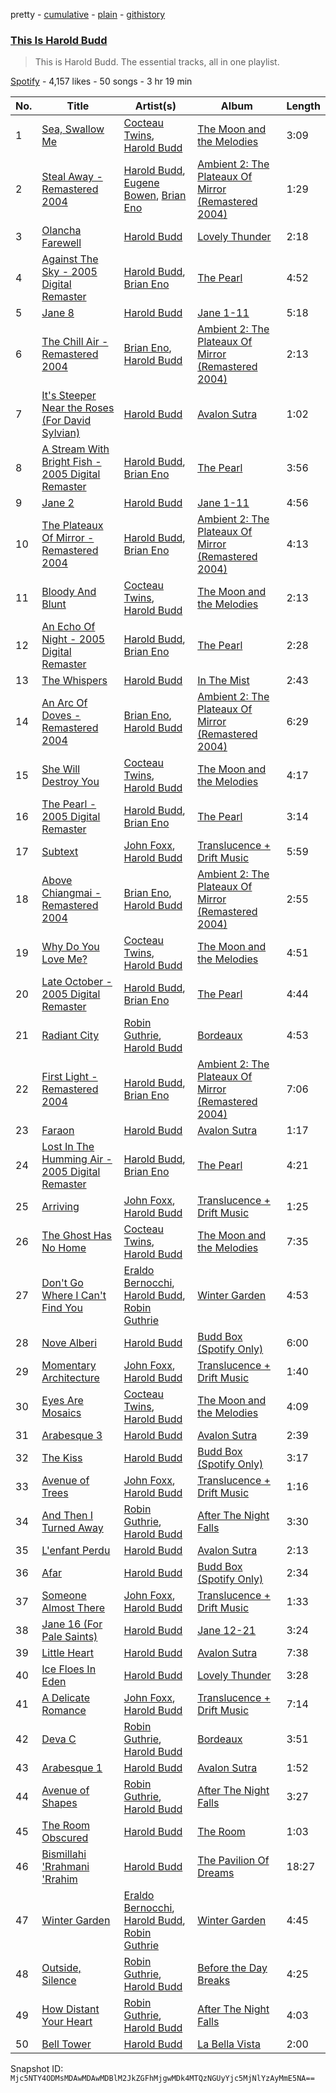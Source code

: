 pretty - [cumulative](/playlists/cumulative/37i9dQZF1DZ06evO21YUWA.md) - [plain](/playlists/plain/37i9dQZF1DZ06evO21YUWA) - [githistory](https://github.githistory.xyz/mackorone/spotify-playlist-archive/blob/main/playlists/plain/37i9dQZF1DZ06evO21YUWA)

### [This Is Harold Budd](https://open.spotify.com/playlist/37i9dQZF1DZ06evO21YUWA)

> This is Harold Budd\. The essential tracks, all in one playlist.

[Spotify](https://open.spotify.com/user/spotify) - 4,157 likes - 50 songs - 3 hr 19 min

| No. | Title | Artist(s) | Album | Length |
|---|---|---|---|---|
| 1 | [Sea, Swallow Me](https://open.spotify.com/track/7vPHiwgCOAjSBRjAirbMvS) | [Cocteau Twins](https://open.spotify.com/artist/5Wabl1lPdNOeIn0SQ5A1mp), [Harold Budd](https://open.spotify.com/artist/3uOCouLFR4bVx0XeiQJSbl) | [The Moon and the Melodies](https://open.spotify.com/album/5v2I3i4RPD8T1XV0pjvPNo) | 3:09 |
| 2 | [Steal Away \- Remastered 2004](https://open.spotify.com/track/5tAb6fBqO5zgUKlhqMyxfr) | [Harold Budd](https://open.spotify.com/artist/3uOCouLFR4bVx0XeiQJSbl), [Eugene Bowen](https://open.spotify.com/artist/06MankK2DQyv2fsv6F2XYh), [Brian Eno](https://open.spotify.com/artist/7MSUfLeTdDEoZiJPDSBXgi) | [Ambient 2: The Plateaux Of Mirror \(Remastered 2004\)](https://open.spotify.com/album/5ma9r5NFV0poevmydI2qgO) | 1:29 |
| 3 | [Olancha Farewell](https://open.spotify.com/track/4KyJQKAFvEH4F52qSMuwIF) | [Harold Budd](https://open.spotify.com/artist/3uOCouLFR4bVx0XeiQJSbl) | [Lovely Thunder](https://open.spotify.com/album/1MUMyzhjWpYnTKjmpTF1YA) | 2:18 |
| 4 | [Against The Sky \- 2005 Digital Remaster](https://open.spotify.com/track/50mwGp3PgKoZldhBvfy2cf) | [Harold Budd](https://open.spotify.com/artist/3uOCouLFR4bVx0XeiQJSbl), [Brian Eno](https://open.spotify.com/artist/7MSUfLeTdDEoZiJPDSBXgi) | [The Pearl](https://open.spotify.com/album/5SSf6lNbSoaAUx6PxQVjlP) | 4:52 |
| 5 | [Jane 8](https://open.spotify.com/track/5T7jNsX9SBTugNhbj4euh7) | [Harold Budd](https://open.spotify.com/artist/3uOCouLFR4bVx0XeiQJSbl) | [Jane 1\-11](https://open.spotify.com/album/1WWcacsiLhViXL44OCdtft) | 5:18 |
| 6 | [The Chill Air \- Remastered 2004](https://open.spotify.com/track/1ijeMou08IoCT7ZhjPvu42) | [Brian Eno](https://open.spotify.com/artist/7MSUfLeTdDEoZiJPDSBXgi), [Harold Budd](https://open.spotify.com/artist/3uOCouLFR4bVx0XeiQJSbl) | [Ambient 2: The Plateaux Of Mirror \(Remastered 2004\)](https://open.spotify.com/album/5ma9r5NFV0poevmydI2qgO) | 2:13 |
| 7 | [It's Steeper Near the Roses \(For David Sylvian\)](https://open.spotify.com/track/3bHt0oTVrWjy9Rss6Akhhy) | [Harold Budd](https://open.spotify.com/artist/3uOCouLFR4bVx0XeiQJSbl) | [Avalon Sutra](https://open.spotify.com/album/74U382QRUWf0vA9PaBnZW6) | 1:02 |
| 8 | [A Stream With Bright Fish \- 2005 Digital Remaster](https://open.spotify.com/track/4IN34Iq5T9x1vN6MASxvS9) | [Harold Budd](https://open.spotify.com/artist/3uOCouLFR4bVx0XeiQJSbl), [Brian Eno](https://open.spotify.com/artist/7MSUfLeTdDEoZiJPDSBXgi) | [The Pearl](https://open.spotify.com/album/5SSf6lNbSoaAUx6PxQVjlP) | 3:56 |
| 9 | [Jane 2](https://open.spotify.com/track/5ninNGGy8iR9tv3USENLKb) | [Harold Budd](https://open.spotify.com/artist/3uOCouLFR4bVx0XeiQJSbl) | [Jane 1\-11](https://open.spotify.com/album/1WWcacsiLhViXL44OCdtft) | 4:56 |
| 10 | [The Plateaux Of Mirror \- Remastered 2004](https://open.spotify.com/track/75Q2oWlmhsTiM9KTbjyduU) | [Harold Budd](https://open.spotify.com/artist/3uOCouLFR4bVx0XeiQJSbl), [Brian Eno](https://open.spotify.com/artist/7MSUfLeTdDEoZiJPDSBXgi) | [Ambient 2: The Plateaux Of Mirror \(Remastered 2004\)](https://open.spotify.com/album/5ma9r5NFV0poevmydI2qgO) | 4:13 |
| 11 | [Bloody And Blunt](https://open.spotify.com/track/1uHFzwXv5h4O8pFbo6LFhB) | [Cocteau Twins](https://open.spotify.com/artist/5Wabl1lPdNOeIn0SQ5A1mp), [Harold Budd](https://open.spotify.com/artist/3uOCouLFR4bVx0XeiQJSbl) | [The Moon and the Melodies](https://open.spotify.com/album/5v2I3i4RPD8T1XV0pjvPNo) | 2:13 |
| 12 | [An Echo Of Night \- 2005 Digital Remaster](https://open.spotify.com/track/1PoRGnn6KqdOnY22gBVrzw) | [Harold Budd](https://open.spotify.com/artist/3uOCouLFR4bVx0XeiQJSbl), [Brian Eno](https://open.spotify.com/artist/7MSUfLeTdDEoZiJPDSBXgi) | [The Pearl](https://open.spotify.com/album/5SSf6lNbSoaAUx6PxQVjlP) | 2:28 |
| 13 | [The Whispers](https://open.spotify.com/track/4VH3rKj1tmhUZtX3U43jBq) | [Harold Budd](https://open.spotify.com/artist/3uOCouLFR4bVx0XeiQJSbl) | [In The Mist](https://open.spotify.com/album/3J8bwfrUYrzmuE0IqFLhUS) | 2:43 |
| 14 | [An Arc Of Doves \- Remastered 2004](https://open.spotify.com/track/244AfRQzVwSOzkkRHGPWge) | [Brian Eno](https://open.spotify.com/artist/7MSUfLeTdDEoZiJPDSBXgi), [Harold Budd](https://open.spotify.com/artist/3uOCouLFR4bVx0XeiQJSbl) | [Ambient 2: The Plateaux Of Mirror \(Remastered 2004\)](https://open.spotify.com/album/5ma9r5NFV0poevmydI2qgO) | 6:29 |
| 15 | [She Will Destroy You](https://open.spotify.com/track/2cWc4NJ2WYAZllS4VWFcHs) | [Cocteau Twins](https://open.spotify.com/artist/5Wabl1lPdNOeIn0SQ5A1mp), [Harold Budd](https://open.spotify.com/artist/3uOCouLFR4bVx0XeiQJSbl) | [The Moon and the Melodies](https://open.spotify.com/album/5v2I3i4RPD8T1XV0pjvPNo) | 4:17 |
| 16 | [The Pearl \- 2005 Digital Remaster](https://open.spotify.com/track/4dUIwKF5cQ4efJELwG8cpm) | [Harold Budd](https://open.spotify.com/artist/3uOCouLFR4bVx0XeiQJSbl), [Brian Eno](https://open.spotify.com/artist/7MSUfLeTdDEoZiJPDSBXgi) | [The Pearl](https://open.spotify.com/album/5SSf6lNbSoaAUx6PxQVjlP) | 3:14 |
| 17 | [Subtext](https://open.spotify.com/track/73J3NTv0WiYzta78twULgh) | [John Foxx](https://open.spotify.com/artist/36pk438TUUMdX59j1zbvTu), [Harold Budd](https://open.spotify.com/artist/3uOCouLFR4bVx0XeiQJSbl) | [Translucence + Drift Music](https://open.spotify.com/album/7BEfxVzXS9j2WEvuOlkxgO) | 5:59 |
| 18 | [Above Chiangmai \- Remastered 2004](https://open.spotify.com/track/0ycQOJSAh2HXg1DaKLGoRX) | [Brian Eno](https://open.spotify.com/artist/7MSUfLeTdDEoZiJPDSBXgi), [Harold Budd](https://open.spotify.com/artist/3uOCouLFR4bVx0XeiQJSbl) | [Ambient 2: The Plateaux Of Mirror \(Remastered 2004\)](https://open.spotify.com/album/5ma9r5NFV0poevmydI2qgO) | 2:55 |
| 19 | [Why Do You Love Me?](https://open.spotify.com/track/6mnDez8mWJqlTyp6GjCKKR) | [Cocteau Twins](https://open.spotify.com/artist/5Wabl1lPdNOeIn0SQ5A1mp), [Harold Budd](https://open.spotify.com/artist/3uOCouLFR4bVx0XeiQJSbl) | [The Moon and the Melodies](https://open.spotify.com/album/5v2I3i4RPD8T1XV0pjvPNo) | 4:51 |
| 20 | [Late October \- 2005 Digital Remaster](https://open.spotify.com/track/2Ef5Vgw0ShuKGoNfO6Nrof) | [Harold Budd](https://open.spotify.com/artist/3uOCouLFR4bVx0XeiQJSbl), [Brian Eno](https://open.spotify.com/artist/7MSUfLeTdDEoZiJPDSBXgi) | [The Pearl](https://open.spotify.com/album/5SSf6lNbSoaAUx6PxQVjlP) | 4:44 |
| 21 | [Radiant City](https://open.spotify.com/track/0Z5oEza6OKWhXJBVnlCWzl) | [Robin Guthrie](https://open.spotify.com/artist/3ZqRIzadY4WYQEg4Hj2vGC), [Harold Budd](https://open.spotify.com/artist/3uOCouLFR4bVx0XeiQJSbl) | [Bordeaux](https://open.spotify.com/album/1O5oSyE5rPE7heWZYjWy5c) | 4:53 |
| 22 | [First Light \- Remastered 2004](https://open.spotify.com/track/0r4FEHukFd50r43uTuYmHY) | [Harold Budd](https://open.spotify.com/artist/3uOCouLFR4bVx0XeiQJSbl), [Brian Eno](https://open.spotify.com/artist/7MSUfLeTdDEoZiJPDSBXgi) | [Ambient 2: The Plateaux Of Mirror \(Remastered 2004\)](https://open.spotify.com/album/5ma9r5NFV0poevmydI2qgO) | 7:06 |
| 23 | [Faraon](https://open.spotify.com/track/5MGYcaAg4dci4djv6VfPL1) | [Harold Budd](https://open.spotify.com/artist/3uOCouLFR4bVx0XeiQJSbl) | [Avalon Sutra](https://open.spotify.com/album/74U382QRUWf0vA9PaBnZW6) | 1:17 |
| 24 | [Lost In The Humming Air \- 2005 Digital Remaster](https://open.spotify.com/track/0Xf8nLzbt3TXW0DejZhHTy) | [Harold Budd](https://open.spotify.com/artist/3uOCouLFR4bVx0XeiQJSbl), [Brian Eno](https://open.spotify.com/artist/7MSUfLeTdDEoZiJPDSBXgi) | [The Pearl](https://open.spotify.com/album/5SSf6lNbSoaAUx6PxQVjlP) | 4:21 |
| 25 | [Arriving](https://open.spotify.com/track/6hhZYB38RdXAok3StFocCK) | [John Foxx](https://open.spotify.com/artist/36pk438TUUMdX59j1zbvTu), [Harold Budd](https://open.spotify.com/artist/3uOCouLFR4bVx0XeiQJSbl) | [Translucence + Drift Music](https://open.spotify.com/album/7BEfxVzXS9j2WEvuOlkxgO) | 1:25 |
| 26 | [The Ghost Has No Home](https://open.spotify.com/track/0rtfF7pfVYD5nvBQ1mPRsD) | [Cocteau Twins](https://open.spotify.com/artist/5Wabl1lPdNOeIn0SQ5A1mp), [Harold Budd](https://open.spotify.com/artist/3uOCouLFR4bVx0XeiQJSbl) | [The Moon and the Melodies](https://open.spotify.com/album/5v2I3i4RPD8T1XV0pjvPNo) | 7:35 |
| 27 | [Don't Go Where I Can't Find You](https://open.spotify.com/track/6RtdBwIiYavQENjkE6JCba) | [Eraldo Bernocchi](https://open.spotify.com/artist/7uXzqanGH5YKBVLs3cXHk5), [Harold Budd](https://open.spotify.com/artist/3uOCouLFR4bVx0XeiQJSbl), [Robin Guthrie](https://open.spotify.com/artist/3ZqRIzadY4WYQEg4Hj2vGC) | [Winter Garden](https://open.spotify.com/album/79CiLRhOgW6bYfeB38SrQH) | 4:53 |
| 28 | [Nove Alberi](https://open.spotify.com/track/4J71YFDSr1yyrKKSyKSunw) | [Harold Budd](https://open.spotify.com/artist/3uOCouLFR4bVx0XeiQJSbl) | [Budd Box \(Spotify Only\)](https://open.spotify.com/album/2jXPqbAqkOkTixXDmqtJNP) | 6:00 |
| 29 | [Momentary Architecture](https://open.spotify.com/track/7FvfIOd3vfpsi67OvV34bG) | [John Foxx](https://open.spotify.com/artist/36pk438TUUMdX59j1zbvTu), [Harold Budd](https://open.spotify.com/artist/3uOCouLFR4bVx0XeiQJSbl) | [Translucence + Drift Music](https://open.spotify.com/album/7BEfxVzXS9j2WEvuOlkxgO) | 1:40 |
| 30 | [Eyes Are Mosaics](https://open.spotify.com/track/0nh702r8bba4yTwk2U3yhj) | [Cocteau Twins](https://open.spotify.com/artist/5Wabl1lPdNOeIn0SQ5A1mp), [Harold Budd](https://open.spotify.com/artist/3uOCouLFR4bVx0XeiQJSbl) | [The Moon and the Melodies](https://open.spotify.com/album/5v2I3i4RPD8T1XV0pjvPNo) | 4:09 |
| 31 | [Arabesque 3](https://open.spotify.com/track/7AsLKcHPrUZe60x8o47YeQ) | [Harold Budd](https://open.spotify.com/artist/3uOCouLFR4bVx0XeiQJSbl) | [Avalon Sutra](https://open.spotify.com/album/74U382QRUWf0vA9PaBnZW6) | 2:39 |
| 32 | [The Kiss](https://open.spotify.com/track/56jrNmzTvsGi7geeFTaW11) | [Harold Budd](https://open.spotify.com/artist/3uOCouLFR4bVx0XeiQJSbl) | [Budd Box \(Spotify Only\)](https://open.spotify.com/album/2jXPqbAqkOkTixXDmqtJNP) | 3:17 |
| 33 | [Avenue of Trees](https://open.spotify.com/track/4RDIqkBNCH7WzCKwDYgZFI) | [John Foxx](https://open.spotify.com/artist/36pk438TUUMdX59j1zbvTu), [Harold Budd](https://open.spotify.com/artist/3uOCouLFR4bVx0XeiQJSbl) | [Translucence + Drift Music](https://open.spotify.com/album/7BEfxVzXS9j2WEvuOlkxgO) | 1:16 |
| 34 | [And Then I Turned Away](https://open.spotify.com/track/3wd0R0FUCqZTCShW5lFsMI) | [Robin Guthrie](https://open.spotify.com/artist/3ZqRIzadY4WYQEg4Hj2vGC), [Harold Budd](https://open.spotify.com/artist/3uOCouLFR4bVx0XeiQJSbl) | [After The Night Falls](https://open.spotify.com/album/37xpeBIwCGwIYKpyakvJZR) | 3:30 |
| 35 | [L'enfant Perdu](https://open.spotify.com/track/28D8V8CbAC4hXYRTU2ljeW) | [Harold Budd](https://open.spotify.com/artist/3uOCouLFR4bVx0XeiQJSbl) | [Avalon Sutra](https://open.spotify.com/album/74U382QRUWf0vA9PaBnZW6) | 2:13 |
| 36 | [Afar](https://open.spotify.com/track/7ix5BtN2K7vsTpFWDqN8Bk) | [Harold Budd](https://open.spotify.com/artist/3uOCouLFR4bVx0XeiQJSbl) | [Budd Box \(Spotify Only\)](https://open.spotify.com/album/2jXPqbAqkOkTixXDmqtJNP) | 2:34 |
| 37 | [Someone Almost There](https://open.spotify.com/track/35TCHjntA1Nz3S7iZSkcur) | [John Foxx](https://open.spotify.com/artist/36pk438TUUMdX59j1zbvTu), [Harold Budd](https://open.spotify.com/artist/3uOCouLFR4bVx0XeiQJSbl) | [Translucence + Drift Music](https://open.spotify.com/album/7BEfxVzXS9j2WEvuOlkxgO) | 1:33 |
| 38 | [Jane 16 \(For Pale Saints\)](https://open.spotify.com/track/5mIe6UMcv1iqGMnoEYYWf9) | [Harold Budd](https://open.spotify.com/artist/3uOCouLFR4bVx0XeiQJSbl) | [Jane 12\-21](https://open.spotify.com/album/6RIxSz62ARCq1iXXqMRtTT) | 3:24 |
| 39 | [Little Heart](https://open.spotify.com/track/3QdEJzVqLqIIRsUSSF3m0C) | [Harold Budd](https://open.spotify.com/artist/3uOCouLFR4bVx0XeiQJSbl) | [Avalon Sutra](https://open.spotify.com/album/74U382QRUWf0vA9PaBnZW6) | 7:38 |
| 40 | [Ice Floes In Eden](https://open.spotify.com/track/5C0DGc7M86XqwMRPeusb8r) | [Harold Budd](https://open.spotify.com/artist/3uOCouLFR4bVx0XeiQJSbl) | [Lovely Thunder](https://open.spotify.com/album/1MUMyzhjWpYnTKjmpTF1YA) | 3:28 |
| 41 | [A Delicate Romance](https://open.spotify.com/track/481dttcKW8GzhMJ56EDdyP) | [John Foxx](https://open.spotify.com/artist/36pk438TUUMdX59j1zbvTu), [Harold Budd](https://open.spotify.com/artist/3uOCouLFR4bVx0XeiQJSbl) | [Translucence + Drift Music](https://open.spotify.com/album/7BEfxVzXS9j2WEvuOlkxgO) | 7:14 |
| 42 | [Deva C](https://open.spotify.com/track/7EOEdgx7Gv98yNCIGlpVKq) | [Robin Guthrie](https://open.spotify.com/artist/3ZqRIzadY4WYQEg4Hj2vGC), [Harold Budd](https://open.spotify.com/artist/3uOCouLFR4bVx0XeiQJSbl) | [Bordeaux](https://open.spotify.com/album/1O5oSyE5rPE7heWZYjWy5c) | 3:51 |
| 43 | [Arabesque 1](https://open.spotify.com/track/6inVF4smJ5IgaYgrtHiaOF) | [Harold Budd](https://open.spotify.com/artist/3uOCouLFR4bVx0XeiQJSbl) | [Avalon Sutra](https://open.spotify.com/album/74U382QRUWf0vA9PaBnZW6) | 1:52 |
| 44 | [Avenue of Shapes](https://open.spotify.com/track/6x9zUu9p3rHOl5eEgfHjsA) | [Robin Guthrie](https://open.spotify.com/artist/3ZqRIzadY4WYQEg4Hj2vGC), [Harold Budd](https://open.spotify.com/artist/3uOCouLFR4bVx0XeiQJSbl) | [After The Night Falls](https://open.spotify.com/album/37xpeBIwCGwIYKpyakvJZR) | 3:27 |
| 45 | [The Room Obscured](https://open.spotify.com/track/08sTYrrvMSaYohKpb6Gwzc) | [Harold Budd](https://open.spotify.com/artist/3uOCouLFR4bVx0XeiQJSbl) | [The Room](https://open.spotify.com/album/3jq7b66l8MswqDmi0mxzjq) | 1:03 |
| 46 | [Bismillahi 'Rrahmani 'Rrahim](https://open.spotify.com/track/5oTnjavcEz8hENl2nlYmdx) | [Harold Budd](https://open.spotify.com/artist/3uOCouLFR4bVx0XeiQJSbl) | [The Pavilion Of Dreams](https://open.spotify.com/album/0hWjBUtA4eoFsyh6lygVRN) | 18:27 |
| 47 | [Winter Garden](https://open.spotify.com/track/3L7bmTuqQVTGi9jR9NM6s9) | [Eraldo Bernocchi](https://open.spotify.com/artist/7uXzqanGH5YKBVLs3cXHk5), [Harold Budd](https://open.spotify.com/artist/3uOCouLFR4bVx0XeiQJSbl), [Robin Guthrie](https://open.spotify.com/artist/3ZqRIzadY4WYQEg4Hj2vGC) | [Winter Garden](https://open.spotify.com/album/79CiLRhOgW6bYfeB38SrQH) | 4:45 |
| 48 | [Outside, Silence](https://open.spotify.com/track/2xmeoUL5olt2NVgrKeTey9) | [Robin Guthrie](https://open.spotify.com/artist/3ZqRIzadY4WYQEg4Hj2vGC), [Harold Budd](https://open.spotify.com/artist/3uOCouLFR4bVx0XeiQJSbl) | [Before the Day Breaks](https://open.spotify.com/album/6dU0dQiQo7PF95dwQKKhlN) | 4:25 |
| 49 | [How Distant Your Heart](https://open.spotify.com/track/3sZ1KWZYD4WZhEa0jIgVg6) | [Robin Guthrie](https://open.spotify.com/artist/3ZqRIzadY4WYQEg4Hj2vGC), [Harold Budd](https://open.spotify.com/artist/3uOCouLFR4bVx0XeiQJSbl) | [After The Night Falls](https://open.spotify.com/album/37xpeBIwCGwIYKpyakvJZR) | 4:03 |
| 50 | [Bell Tower](https://open.spotify.com/track/1GoCV1beN8Bv6Wl4kmbMdW) | [Harold Budd](https://open.spotify.com/artist/3uOCouLFR4bVx0XeiQJSbl) | [La Bella Vista](https://open.spotify.com/album/38mMknfb4LvKFcdbnTQ8TL) | 2:00 |

Snapshot ID: `Mjc5NTY4ODMsMDAwMDAwMDBlM2JkZGFhMjgwMDk4MTQzNGUyYjc5MjNlYzAyMmE5NA==`
